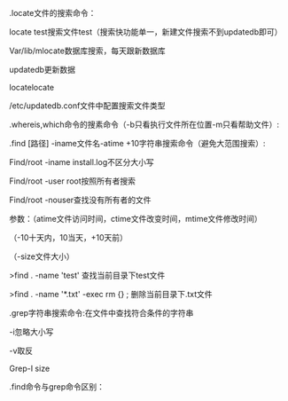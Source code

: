.locate文件的搜索命令：

locate test搜索文件test（搜索快功能单一，新建文件搜索不到updatedb即可）

Var/lib/mlocate数据库搜索，每天跟新数据库

updatedb更新数据

locatelocate

/etc/updatedb.conf文件中配置搜索文件类型

.whereis,which命令的搜素命令（-b只看执行文件所在位置-m只看帮助文件）:

.find \[路径\] -iname文件名-atime +10字符串搜索命令（避免大范围搜索）:

Find/root -iname install.log不区分大小写

Find/root -user root按照所有者搜索

Find/root -nouser查找没有所有者的文件

参数：（atime文件访问时间，ctime文件改变时间，mtime文件修改时间）

（-10十天内，10当天，+10天前）

（-size文件大小）

&gt;find . -name 'test' 查找当前目录下test文件

&gt;find . -name '\*.txt' -exec rm {} \; 删除当前目录下.txt文件

.grep字符串搜索命令:在文件中查找符合条件的字符串

-i忽略大小写

-v取反

Grep-I size





.find命令与grep命令区别：



